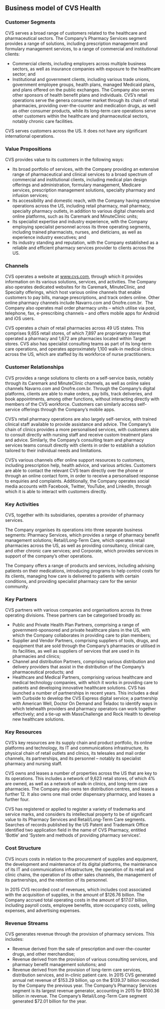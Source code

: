 Business model of CVS Health
----------------------------

 ### Customer Segments

 CVS serves a broad range of customers related to the healthcare and pharmaceutical sectors. The Company’s Pharmacy Services segment provides a range of solutions, including prescription management and formulary management services, to a range of commercial and institutional clients:

  * Commercial clients, including employers across multiple business sectors, as well as insurance companies with exposure to the healthcare sector; and
 * Institutional and government clients, including various trade unions, government employee groups, health plans, managed Medicaid plans, and plans offered on the public exchanges.
  The Company also serves other sponsors of health benefit plans and individuals. CVS’s retail operations serve the genera consumer market through its chain of retail pharmacies, providing over-the-counter and medication drugs, as well as other consumer products, while its long-term care operations serve other customers within the healthcare and pharmaceutical sectors, notably chronic care facilities.

 CVS serves customers across the US. It does not have any significant international operations.

 ### Value Propositions

 CVS provides value to its customers in the following ways:

  * Its broad portfolio of services, with the Company providing an extensive range of pharmaceutical and clinical services to a broad spectrum of commercial and institutional clients, including medical plan design offerings and administration, formulary management, Medicare services, prescription management solutions, specialty pharmacy and infusion services;
 * Its accessibility and domestic reach, with the Company having extensive operations across the US, including retail pharmacy, mail pharmacy, specialty pharmacy outlets, in addition to various digital channels and online platforms, such as its Caremark and MinuteClinic units;
 * Its specialist expertise and industry experience, with the Company employing specialist personnel across its three operating segments, including trained pharmacists, nurses, and dieticians, as well as experience industry executives; and
 * Its industry standing and reputation, with the Company established as a reliable and efficient pharmacy services provider to clients across the US.
  ### Channels

 CVS operates a website at www.cvs.com, through which it provides information on its various solutions, services, and activities. The Company also operates dedicated websites for its Caremark, MinuteClinic, and Specialty offerings, which host various online channels that enable customers to pay bills, manage prescriptions, and track orders online. Other online pharmacy channels include Navarro.com and Onofre.com.br.  The Company also operates mail order pharmacy units – which utilise via post, telephone, fax, e-prescribing channels – and offers mobile apps for Android and iOS users.

 CVS operates a chain of retail pharmacies across 49 US states. This comprises 9,655 retail stores, of which 7,897 are proprietary stores that operated a pharmacy and 1,672 are pharmacies located within Target stores. CVS also has specialist consulting teams as part of its long-term care operations, and operates approximately 1,100 walk-in medical clinics across the US, which are staffed by its workforce of nurse practitioners.

 ### Customer Relationships

 CVS provides a range solutions to clients on a self-service basis, notably through its Caremark and MinuteClinic channels, as well as online sales channels Navarro.com and Onofre.com.br. Through the Company’s digital platforms, clients are able to make orders, pay bills, track deliveries, and book appointments, among other functions, without interacting directly with members of the CVS workforce. Customers can similarly access self-service offerings through the Company’s mobile apps.

 CVS’s retail pharmacy operations are also largely self-service, with trained clinical staff available to provide assistance and advice. The Company’s chain of clinics provides a more personalised services, with customers able to consult directly with nursing staff and receive custom treatment plans and advice. Similarly, the Company’s consulting team and pharmacy services teams consult directly with clients in order to establish a solution tailored to their individual needs and limitations.

 CVS’s various channels offer online support resources to customers, including prescription help, health advice, and various articles. Customers are able to contact the relevant CVS team directly over the phone or through an online contact form, in order to receive a personalised response to enquiries and complaints. Additionally, the Company operates social media accounts with Facebook, Twitter, YouTube, and LinkedIn, through which it is able to interact with customers directly.

 ### Key Activities

 CVS, together with its subsidiaries, operates a provider of pharmacy services.

 The Company organises its operations into three separate business segments: Pharmacy Services, which provides a range of pharmacy benefit management solutions; Retail/Long-Term Care, which operates retail pharmacies across the US, as well as providing consultancy, clinical care, and other chronic care services; and Corporate, which provides services in support of the company’s other operations.

 The Company offers a range of products and services, including advising patients on their medications, introducing programs to help control costs for its clients, managing how care is delivered to patients with certain conditions, and providing specialist pharmacy care for the senior community.

 ### Key Partners

 CVS partners with various companies and organisations across its three operating divisions. These partners can be categorised broadly as:

  * Public and Private Health Plan Partners, comprising a range of government-sponsored and private healthcare plans in the US, with which the Company collaborates in providing care to plan members;
 * Supplier and Vendor Partners, comprising suppliers of tools, drugs, and equipment that are sold through the Company’s pharmacies or utilised in its facilities, as well as suppliers of services that are used in its pharmacies and clinics;
 * Channel and distribution Partners, comprising various distribution and delivery providers that assist in the distribution of the Company’s pharmaceutical products; and
 * Healthcare and Medical Partners, comprising various healthcare and medical technology companies, with which it works in providing care to patients and developing innovative healthcare solutions.
  CVS has launched a number of partnerships in recent years. This includes a deal with Curbside to develop the CVS Express digital service; a partnership with American Well, Doctor On Demand and Teladoc to identify ways in which telehealth providers and pharmacy operators can work together effectively; and a tie-up with MassChallenge and Rock Health to develop new healthcare solutions.

 ### Key Resources

 CVS’s key resources are its supply chain and product portfolio, its online platforms and technology, its IT and communications infrastructure, its physical chain of retail outlets and clinics, its telesales and mail order channels, its partnerships, and its personnel – notably its specialist pharmacy and nursing staff.

 CVS owns and leases a number of properties across the US that are key to its operations. This includes a network of 9,623 retail stores, of which 4% are owned, as well as a network of walk-in clinics, and long-term care pharmacies. The Company also owns ten distribution centres, and leases a further 12. It also owns one mail order dispensary pharmacy, and leases a further four.

 CVS has registered or applied to register a variety of trademarks and service marks, and considers its intellectual property to be of significant value to its Pharmacy Services and Retail/Long-Term Care segments. Searches of records published by the US Patent and Trademark Office identified two application field in the name of CVS Pharmacy, entitled ‘Bottle’ and ‘System and methods of providing pharmacy services’.

 ### Cost Structure

 CVS incurs costs in relation to the procurement of supplies and equipment, the development and maintenance of its digital platforms, the maintenance of its IT and communications infrastructure, the operation of its retail and clinic chains, the operation of its other sales channels, the management of its partnerships, and the retention of its personnel.

 In 2015 CVS recorded cost of revenues, which includes cost associated with the acquisition of supplies, in the amount of $126.76 billion. The Company accrued total operating costs in the amount of $17.07 billion, including payroll costs, employee benefits, store occupancy costs, selling expenses, and advertising expenses.

 ### Revenue Streams

 CVS generates revenue through the provision of pharmacy services. This includes:

  * Revenue derived from the sale of prescription and over-the-counter drugs, and other merchandise;
 * Revenue derived from the provision of various consulting services, and pharmacy benefit management solutions; and
 * Revenue derived from the provision of long-term care services, distribution services, and in-clinic patient care.
  In 2015 CVS generated annual net revenue of $153.29 billion, up on the $139.37 billion recorded by the Company the previous year. The Company’s Pharmacy Services segment is its largest revenue generator, accounting in 2015 for $100.36 billion in revenue. The Company’s Retail/Long-Term Care segment generated $72.01 billion for the year.